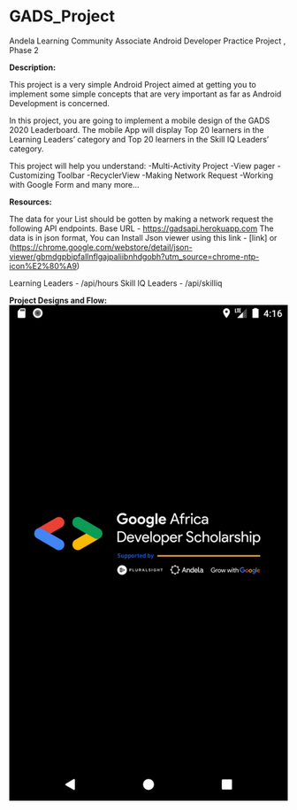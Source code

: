 # GADS_Project
Andela Learning Community Associate Android Developer Practice Project , Phase 2

**Description:**

This project is a very simple Android Project aimed at getting you to implement some simple concepts that are very important as far as Android Development is concerned.

In this project, you are going to implement a mobile design of the GADS 2020 Leaderboard.
The mobile App will display Top 20 learners in the Learning Leaders’ category and Top 20 learners in the Skill IQ Leaders’ category.

This project will help you understand:
-Multi-Activity Project
-View pager
-Customizing Toolbar
-RecyclerView
-Making Network Request
-Working with Google Form and many more...

**Resources:**

The data  for your List should be gotten by making a network request the following API endpoints.
Base URL - https://gadsapi.herokuapp.com
The data is in json format, You can Install Json viewer using this link - [link] or (https://chrome.google.com/webstore/detail/json-viewer/gbmdgpbipfallnflgajpaliibnhdgobh?utm_source=chrome-ntp-icon%E2%80%A9)

Learning Leaders - /api/hours
Skill IQ Leaders - /api/skilliq

**Project Designs and Flow:**
![splash screen](https://github.com/lilylydia/GADS_Project/blob/master/Screenshots/splash_screen.png)
